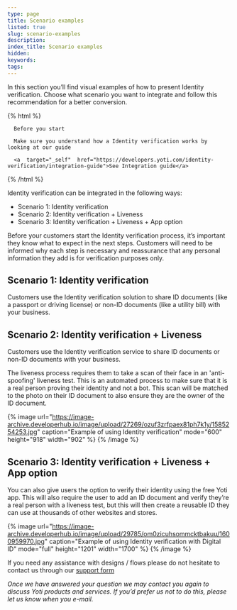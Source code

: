 ```yaml
---
type: page
title: Scenario examples
listed: true
slug: scenario-examples
description: 
index_title: Scenario examples
hidden: 
keywords: 
tags: 
---
```


In this section you’ll find visual examples of how to present Identity verification. Choose what scenario you want to integrate and follow this recommendation for a better conversion.

{% html %}
<div class="alert-BYS">

   <div class="alert-title" id="BYS">

      Before you start

   </div>

   <div class="alert-text" >

      Make sure you understand how a Identity verification works by looking at our guide

   </div>

   <div class="alert-links"> 

      <a  target="_self"  href="https://developers.yoti.com/identity-verification/integration-guide">See Integration guide</a>

   </div>

</div>
{% /html %}

Identity verification can be integrated in the following ways:

- Scenario 1: Identity verification
- Scenario 2: Identity verification + Liveness
- Scenario 3: Identity verification + Liveness + App option

Before your customers start the Identity verification process, it’s important they know what to expect in the next steps. Customers will need to be informed why each step is necessary and reassurance that any personal information they add is for verification purposes only.

## Scenario 1: Identity verification

Customers use the Identity verification solution to share ID documents (like a passport or driving license) or non-ID documents (like a utility bill) with your business. 

## Scenario 2: Identity verification + Liveness

Customers use the Identity verification service to share ID documents or non-ID documents with your business.

The liveness process requires them to take a scan of their face in an 'anti-spoofing' liveness test. This is an automated process to make sure that it is a real person proving their identity and not a bot. This scan will be matched to the photo on their ID document to also ensure they are the owner of the ID document.

{% image url="https://image-archive.developerhub.io/image/upload/27269/ozuf3zrfpaex81ph7k1y/1585254253.jpg" caption="Example of using Identity verification" mode="600" height="918" width="902" %}
{% /image %}

## Scenario 3: Identity verification + Liveness + App option

You can also give users the option to verify their identity using the free Yoti app. This will also require the user to add an ID document and verify they’re a real person with a liveness test, but this will then create a reusable ID they can use at thousands of other websites and stores.

{% image url="https://image-archive.developerhub.io/image/upload/29785/om0zicuhsommcktbakuu/1600959970.jpg" caption="Example of using Identity verification with Digital ID" mode="full" height="1201" width="1700" %}
{% /image %}

If you need any assistance with designs / flows  please do not hesitate to contact us through our [support form](https://support.yoti.com/yotisupport/s/contactsupport)

_Once we have answered your question we may contact you again to discuss Yoti products and services. If you’d prefer us not to do this, please let us know when you e-mail._